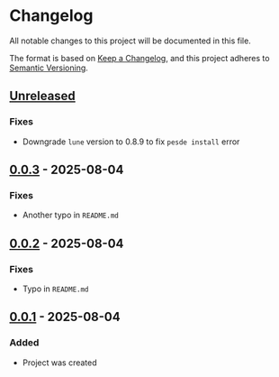 # Changelog

All notable changes to this project will be documented in this file.

The format is based on [Keep a Changelog](https://keepachangelog.com/en/1.1.0/),
and this project adheres to [Semantic Versioning](https://semver.org/spec/v2.0.0.html).

## [Unreleased]

### Fixes

- Downgrade `lune` version to 0.8.9 to fix `pesde install` error

## [0.0.3] - 2025-08-04

### Fixes

- Another typo in `README.md`

## [0.0.2] - 2025-08-04

### Fixes

- Typo in `README.md`

## [0.0.1] - 2025-08-04

### Added

- Project was created

[unreleased]: https://github.com/frostproject/scripts-argon/compare/0.0.3...HEAD
[0.0.3]: https://github.com/frostproject/scripts-argon/compare/0.0.2...0.0.3
[0.0.2]: https://github.com/frostproject/scripts-argon/compare/0.0.1...0.0.2
[0.0.1]: https://github.com/frostproject/scripts-argon/compare/53519e976c62c85126adfcbcf374aa95f2fdb0a0...0.0.1

